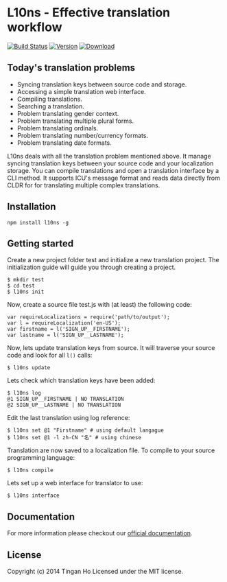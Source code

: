 
L10ns - Effective translation workflow
==============
[![Build Status](http://img.shields.io/travis/tinganho/l10ns.svg?style=flat-square)](https://travis-ci.org/tinganho/l10ns)
[![Version](https://img.shields.io/npm/v/l10ns.svg?style=flat-square)](https://www.npmjs.org/package/l10ns)
[![Download](http://img.shields.io/npm/dm/l10ns.svg?style=flat-square)](https://www.npmjs.org/package/l10ns)

## Today's translation problems

* Syncing translation keys between source code and storage.
* Accessing a simple translation web interface.
* Compiling translations.
* Searching a translation.
* Problem translating gender context.
* Problem translating multiple plural forms.
* Problem translating ordinals.
* Problem translating number/currency formats.
* Problem translating date formats.

L10ns deals with all the translation problem mentioned above. It manage syncing translation keys between your source code and your localization storage. You can compile translations and open a translation interface by a CLI method. It supports ICU's message format and reads data directly from CLDR for for translating multiple complex translations.

## Installation

`npm install l10ns -g`

## Getting started

Create a new project folder test and initialize a new translation project. The initialization guide will guide you through creating a project.
```
$ mkdir test
$ cd test
$ l10ns init
```
Now, create a source file test.js with (at least) the following code:
```
var requireLocalizations = require('path/to/output');
var l = requireLocalization('en-US');
var firstname = l('SIGN_UP__FIRSTNAME');
var lastname = l('SIGN_UP__LASTNAME');
```
Now, lets update translation keys from source. It will traverse your source code and look for all `l()` calls:
```
$ l10ns update
```
Lets check which translation keys have been added:
```
$ l10ns log
@1 SIGN_UP__FIRSTNAME | NO TRANSLATION
@2 SIGN_UP__LASTNAME | NO TRANSLATION
```
Edit the last translation using log reference:
```
$ l10ns set @1 "Firstname" # using default langague
$ l10ns set @1 -l zh-CN "名" # using chinese
```
Translation are now saved to a localization file. To compile to your source programming language:
```
$ l10ns compile
```
Lets set up a web interface for translator to use:
```
$ l10ns interface
```

## Documentation

For more information please checkout our [official documentation](http://l10ns.org/docs.html).

## License
Copyright (c) 2014 Tingan Ho
Licensed under the MIT license.
